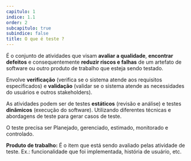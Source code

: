 ```yaml
---
capitulo: 1
indice: 1.1
order: 2
subcapitulo: true
subindice: false
title: O que é teste ?
---
```


<p> É o conjunto de atividades que visam <b>avaliar a qualidade</b>, <b>encontrar defeitos</b> e consequentemente <b>reduzir riscos e falhas</b> de um artefato de software ou outro produto de trabalho que esteja sendo testado. 
</p>

<p> Envolve <b>verificação</b> (verifica se o sistema atende aos requisitos especificados) e <b>validação</b> (validar se o sistema atende as necessidades do usuários e outros stakeholders). 
</p>

<p> As atividades podem ser de testes <b>estáticos</b> (revisão e análise) e testes <b>dinâmicos</b> (execução do software). Utilizando diferentes técnicas e abordagens de teste para gerar casos de teste. </p>

<p>O teste precisa ser Planejado, gerenciado, estimado, monitorado e controlado.</p>

<p><b>Produto de trabalho:</b> É o item que está sendo avaliado pelas atividade de teste. Ex.: funcionalidade que foi implementada, história de usuário, etc. </p>
